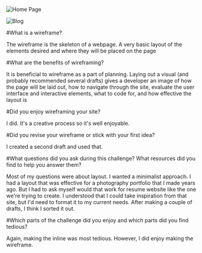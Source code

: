 ![Home Page](../../curriculum/JupiterLikeThePlanet.github.io/blog/wireframe-index2.png)

![Blog](../../curriculum/JupiterLikeThePlanet.github.io/blog/wireframe-blog-index.png)

#What is a wireframe?

The wireframe is the skeleton of a webpage.  A very basic layout of the elements desired and where they will be placed on the page

#What are the benefits of wireframing?

It is beneficial to wireframe as a part of planning.  Laying out a visual (and probably recommended several drafts) gives a developer an image of how the page will be laid out, how to navigate through the site, evaluate the user interface and interactive elements, what to code for, and how effective the layout is

#Did you enjoy wireframing your site?

I did.  It's a creative process so it's well enjoyable.

#Did you revise your wireframe or stick with your first idea?

I created a second draft and used that.

#What questions did you ask during this challenge? What resources did you find to help you answer them?

Most of my questions were about layout.  I wanted a minimalist approach.  I had a layout that was effective for a photography portfolio that I made years ago.  But I had to ask myself would that work for resume website like the one we're trying to create. I understood that I could take inspiration from that site, but I'd need to format it to my current needs. After making a couple of drafts, I think I sorted it out.

#Which parts of the challenge did you enjoy and which parts did you find tedious?

Again, making the inline was most tedious.  However, I did enjoy making the wireframe.